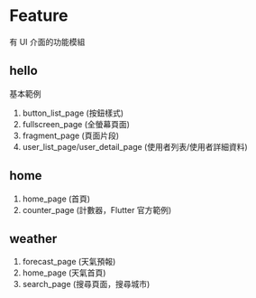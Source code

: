 # Feature

有 UI 介面的功能模組

## hello

基本範例
1. button_list_page (按鈕樣式)
2. fullscreen_page (全螢幕頁面)
3. fragment_page (頁面片段)
4. user_list_page/user_detail_page (使用者列表/使用者詳細資料)

## home

1. home_page (首頁)
2. counter_page (計數器，Flutter 官方範例)

## weather

1. forecast_page (天氣預報)
2. home_page (天氣首頁)
3. search_page (搜尋頁面，搜尋城市)
